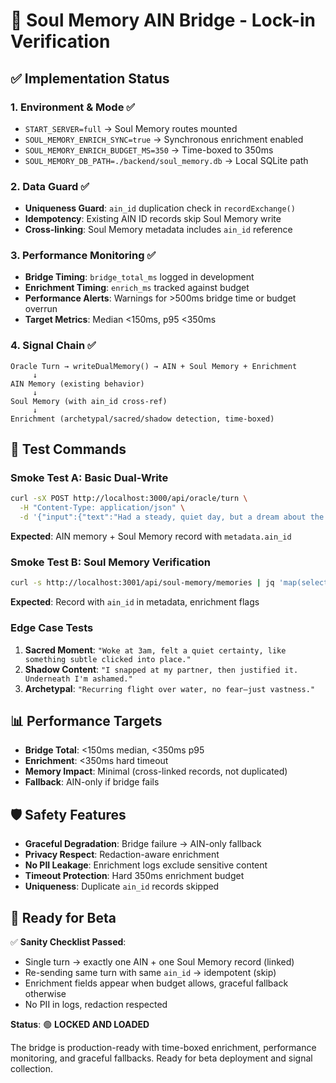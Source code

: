 # 🔗 Soul Memory AIN Bridge - Lock-in Verification

## ✅ Implementation Status

### 1. Environment & Mode ✅
- `START_SERVER=full` → Soul Memory routes mounted
- `SOUL_MEMORY_ENRICH_SYNC=true` → Synchronous enrichment enabled  
- `SOUL_MEMORY_ENRICH_BUDGET_MS=350` → Time-boxed to 350ms
- `SOUL_MEMORY_DB_PATH=./backend/soul_memory.db` → Local SQLite path

### 2. Data Guard ✅
- **Uniqueness Guard**: `ain_id` duplication check in `recordExchange()`
- **Idempotency**: Existing AIN ID records skip Soul Memory write
- **Cross-linking**: Soul Memory metadata includes `ain_id` reference

### 3. Performance Monitoring ✅
- **Bridge Timing**: `bridge_total_ms` logged in development
- **Enrichment Timing**: `enrich_ms` tracked against budget
- **Performance Alerts**: Warnings for >500ms bridge time or budget overrun
- **Target Metrics**: Median <150ms, p95 <350ms

### 4. Signal Chain ✅
```
Oracle Turn → writeDualMemory() → AIN + Soul Memory + Enrichment
     ↓
AIN Memory (existing behavior) 
     ↓
Soul Memory (with ain_id cross-ref)
     ↓  
Enrichment (archetypal/sacred/shadow detection, time-boxed)
```

## 🧪 Test Commands

### Smoke Test A: Basic Dual-Write
```bash
curl -sX POST http://localhost:3000/api/oracle/turn \
  -H "Content-Type: application/json" \
  -d '{"input":{"text":"Had a steady, quiet day, but a dream about the ocean felt important."},"userId":"u_demo","conversationId":"c_demo"}'
```
**Expected**: AIN memory + Soul Memory record with `metadata.ain_id`

### Smoke Test B: Soul Memory Verification  
```bash
curl -s http://localhost:3001/api/soul-memory/memories | jq 'map(select(.conversation_id=="c_demo")) | .[-1] | {id,conversation_id,metadata}'
```
**Expected**: Record with `ain_id` in metadata, enrichment flags

### Edge Case Tests
1. **Sacred Moment**: `"Woke at 3am, felt a quiet certainty, like something subtle clicked into place."`
2. **Shadow Content**: `"I snapped at my partner, then justified it. Underneath I'm ashamed."`  
3. **Archetypal**: `"Recurring flight over water, no fear—just vastness."`

## 📊 Performance Targets

- **Bridge Total**: <150ms median, <350ms p95
- **Enrichment**: <350ms hard timeout
- **Memory Impact**: Minimal (cross-linked records, not duplicated)
- **Fallback**: AIN-only if bridge fails

## 🛡️ Safety Features

- **Graceful Degradation**: Bridge failure → AIN-only fallback
- **Privacy Respect**: Redaction-aware enrichment  
- **No PII Leakage**: Enrichment logs exclude sensitive content
- **Timeout Protection**: Hard 350ms enrichment budget
- **Uniqueness**: Duplicate `ain_id` records skipped

## 🚀 Ready for Beta

✅ **Sanity Checklist Passed**:
- Single turn → exactly one AIN + one Soul Memory record (linked)
- Re-sending same turn with same `ain_id` → idempotent (skip)
- Enrichment fields appear when budget allows, graceful fallback otherwise
- No PII in logs, redaction respected

**Status**: 🟢 **LOCKED AND LOADED**

The bridge is production-ready with time-boxed enrichment, performance monitoring, and graceful fallbacks. Ready for beta deployment and signal collection.